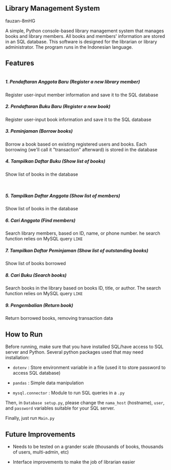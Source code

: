 ## Library Management System

fauzan-8mHG

A simple, Python console-based library management system that manages books and library members. All books and members' information are stored in an SQL database. This software is designed for the librarian or library administrator. The program runs in the Indonesian language.

## Features

<img src="file:///C:/Users/fkemal/AppData/Roaming/marktext/images/2022-07-21-15-08-34-image.png" title="" alt="" data-align="center">

##### 1. Pendaftaran Anggota Baru (Register a new library member)

Register user-input member information and save it to the SQL database

##### 2. Pendaftaran Buku Baru (Register a new book)

Register user-input book information and save it to the SQL database

##### 3. Peminjaman (Borrow books)

Borrow a book based on existing registered users and books. Each borrowing (we'll call it "transaction" afterward) is stored in the database

##### 4. Tampilkan Daftar Buku (Show list of books)

Show list of books in the database

   

##### 5. Tampilkan Daftar Anggota (Show list of  members)

Show list of books in the database

##### 6. Cari Anggota (Find members)

Search library members, based on ID, name, or phone number. he search function relies on MySQL query `LIKE`

##### 7. Tampilkan Daftar Peminjaman (Show list of outstanding books)

Show list of books borrowed

##### 8. Cari Buku (Search books)

Search books in the library based on books ID, title, or author. The search function relies on MySQL query `LIKE`

##### 9. Pengembalian (Return book)

Return borrowed books, removing transaction data

## How to Run

Before running, make sure that you have installed SQL/have access to SQL server and Python. Several python packages  used that may need installation:

- `dotenv` : Store environment variable in a file (used it to store password to access SQL database)

- `pandas` : Simple data manipulation

- `mysql.connector` : Module to run SQL queries in a `.py`

Then, in `Database setup.py`, please change the `nama_host` (hostname), `user`, and `password` variables suitable for your SQL server.

Finally, just run `Main.py`

## Future Improvements

- Needs to be tested on a grander scale (thousands of books, thousands of users, multi-admin, etc)

- Interface improvements to make the job of librarian easier
